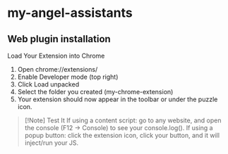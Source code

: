 ﻿# my-angel-assistants


## Web plugin installation
Load Your Extension into Chrome
1. Open chrome://extensions/
2. Enable Developer mode (top right)
3. Click Load unpacked
4. Select the folder you created (my-chrome-extension)
5. Your extension should now appear in the toolbar or under the puzzle icon.
 

> [!Note] Test It
> If using a content script: go to any website, and open the console (F12 → Console) to see your console.log().
> If using a popup button: click the extension icon, click your button, and it will inject/run your JS.
